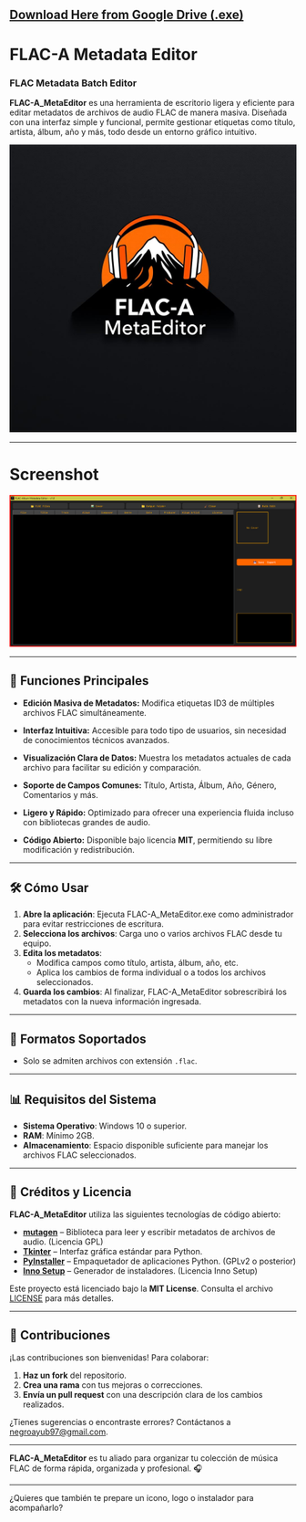 ## [Download Here from Google Drive (.exe)](https://drive.google.com/file/d/1daqhMdH8icWZ7V7IhI1cZvARc_lyhK1p/view?usp=sharing)

# FLAC-A Metadata Editor

### FLAC Metadata Batch Editor

**FLAC-A_MetaEditor** es una herramienta de escritorio ligera y eficiente para editar metadatos de archivos de audio FLAC de manera masiva. Diseñada con una interfaz simple y funcional, permite gestionar etiquetas como título, artista, álbum, año y más, todo desde un entorno gráfico intuitivo.

![FLAC-A_MetaEditor logo](icon.png)

---

# Screenshot

![Screenshot](Capture.png)

---

## 🌟 Funciones Principales

- **Edición Masiva de Metadatos:**
  Modifica etiquetas ID3 de múltiples archivos FLAC simultáneamente.

- **Interfaz Intuitiva:**
  Accesible para todo tipo de usuarios, sin necesidad de conocimientos técnicos avanzados.

- **Visualización Clara de Datos:**
  Muestra los metadatos actuales de cada archivo para facilitar su edición y comparación.

- **Soporte de Campos Comunes:**
  Título, Artista, Álbum, Año, Género, Comentarios y más.

- **Ligero y Rápido:**
  Optimizado para ofrecer una experiencia fluida incluso con bibliotecas grandes de audio.

- **Código Abierto:**
  Disponible bajo licencia **MIT**, permitiendo su libre modificación y redistribución.

---

## 🛠️ Cómo Usar

1. **Abre la aplicación**: Ejecuta FLAC-A_MetaEditor.exe como administrador para evitar restricciones de escritura.
2. **Selecciona los archivos**: Carga uno o varios archivos FLAC desde tu equipo.
3. **Edita los metadatos**:
   - Modifica campos como título, artista, álbum, año, etc.
   - Aplica los cambios de forma individual o a todos los archivos seleccionados.
4. **Guarda los cambios**: Al finalizar, FLAC-A_MetaEditor sobrescribirá los metadatos con la nueva información ingresada.

---

## 🎵 Formatos Soportados

- Solo se admiten archivos con extensión `.flac`.

---

## 📊 Requisitos del Sistema

- **Sistema Operativo**: Windows 10 o superior.
- **RAM**: Mínimo 2GB.
- **Almacenamiento**: Espacio disponible suficiente para manejar los archivos FLAC seleccionados.

---

## 📜 Créditos y Licencia

**FLAC-A_MetaEditor** utiliza las siguientes tecnologías de código abierto:

- **[mutagen](https://mutagen.readthedocs.io/en/latest/)** – Biblioteca para leer y escribir metadatos de archivos de audio. (Licencia GPL)
- **[Tkinter](https://wiki.python.org/moin/TkInter)** – Interfaz gráfica estándar para Python.
- **[PyInstaller](https://www.pyinstaller.org/)** – Empaquetador de aplicaciones Python. (GPLv2 o posterior)
- **[Inno Setup](http://www.jrsoftware.org/isinfo.php)** – Generador de instaladores. (Licencia Inno Setup)

Este proyecto está licenciado bajo la **MIT License**. Consulta el archivo [LICENSE](LICENSE.md) para más detalles.

---

## 🤝 Contribuciones

¡Las contribuciones son bienvenidas! Para colaborar:

1. **Haz un fork** del repositorio.
2. **Crea una rama** con tus mejoras o correcciones.
3. **Envía un pull request** con una descripción clara de los cambios realizados.

¿Tienes sugerencias o encontraste errores? Contáctanos a [negroayub97@gmail.com](mailto:negroayub97@gmail.com).

---

**FLAC-A_MetaEditor** es tu aliado para organizar tu colección de música FLAC de forma rápida, organizada y profesional. 🎧

---

¿Quieres que también te prepare un icono, logo o instalador para acompañarlo?
